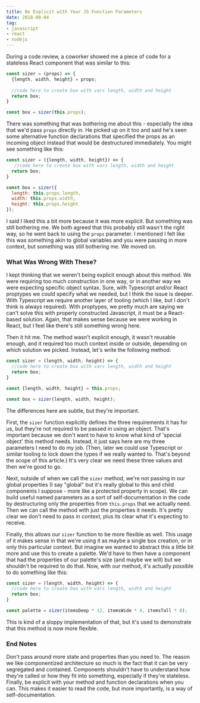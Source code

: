 ```yaml
---
title: Be Explicit with Your JS Function Parameters
date: 2018-08-04
tag:
- javascript
- react
- nodejs
---
```

During a code review, a coworker showed me a piece of code for a stateless React component that was similar to this:

<!--more-->

```javascript
const sizer = (props) => {
  {length, width, height} = props;
  
  //code here to create box with vars length, width and height
  return box;
}

const box = sizer(this.props);
```

There was something that was bothering me about this - especially the idea that we'd pass `props` directly in.  He picked up on it too and said he's seen some alternative function declarations that specified the props as an incoming object instead that would be destructured immediately.  You might see something like this:

```javascript
const sizer = ({length, width, height}) => {
   //code here to create box with vars length, width and height
  return box;
}

const box = sizer({
  length: this.props.length, 
  width: this.props.width, 
  height: this.props.height
});
```

I said I liked this a bit more because it was more explicit. But something was still bothering me.  We both agreed that this probably still wasn't the right way, so he went back to using the `props` parameter.  I mentioned I felt like this was something akin to global variables and you were passing in more context, but something was still bothering me.  We moved on.

### What Was Wrong With These?

I kept thinking that we weren't being explicit enough about this method.  We were requiring too much construction in one way, or in another way we were expecting specific object syntax.  Sure, with Typescript and/or React proptypes we could specify what we needed, but I think the issue is deeper.  With Typescript we require another layer of tooling (which I like, but I don't think is always required).  With proptypes, we pretty much are saying we can't solve this with properly constructed Javascript, it must be a React-based solution.  Again, that makes sense because we were working in React, but I feel like there's still something wrong here.

Then it hit me.  The method wasn't explicit enough, it wasn't reusable enough, and it required too much context inside or outside, depending on which solution we picked.  Instead, let's write the following method:

```javascript
const sizer = (length, width, height) => {
  //code here to create box with vars length, width and height
  return box;
}

const {length, width, height} = this.props;

const box = sizer(length, width, height);
```

The differences here are subtle, but they're important.  

First, the `sizer` function explicitly defines the three requirements it has for us, but they're not required to be passed in using an object.  That's important because we don't want to have to know what kind of 'special object' this method needs.  Instead, it just says here are my three parameters I need to do my job. (Then, later we could use Typescript or similar tooling to lock down the types if we really wanted to.  That's beyond the scope of this article.)  It's very clear we need these three values and then we're good to go.

Next, outside of when we call the `sizer` method, we're not passing in our global properties (I say "global" but it's really global to this and child components I suppose - more like a protected property in scope).  We can build useful named parameters as a sort of self-documentation in the code by destructuring only the properties from `this.props` that we actually need.  Then we can call the method with just the properties it needs. It's pretty clear we don't need to pass in context, plus its clear what it's expecting to receive.

Finally, this allows our `sizer` function to be more flexible as well.  This usage of it makes sense in that we're using it as maybe a single box creation, or in only this particular context.  But imagine we wanted to abstract this a little bit more and use this to create a palette.  We'd have to then have a component that had the properties of our palette's size (and maybe we will) but we shouldn't be required to do that.  Now, with our method, it's actually possible to do something like this:

```javascript
const sizer = (length, width, height) => {
  //code here to create box with vars length, width and height
  return box;
}

const palette = sizer(itemsDeep * 12, itemsWide * 4, itemsTall * 8);
```

This is kind of a sloppy implementation of that, but it's used to demonstrate that this method is now more flexible.  

### End Notes

Don't pass around more state and properties than you need to.  The reason we like componentized architecture so much is the fact that it can be very segregated and contained.  Components shouldn't have to understand how they're called or how they fit into something, especially if they're stateless.  Finally, be explicit with your method and function declarations when you can.  This makes it easier to read the code, but more importantly, is a way of self-documentation.